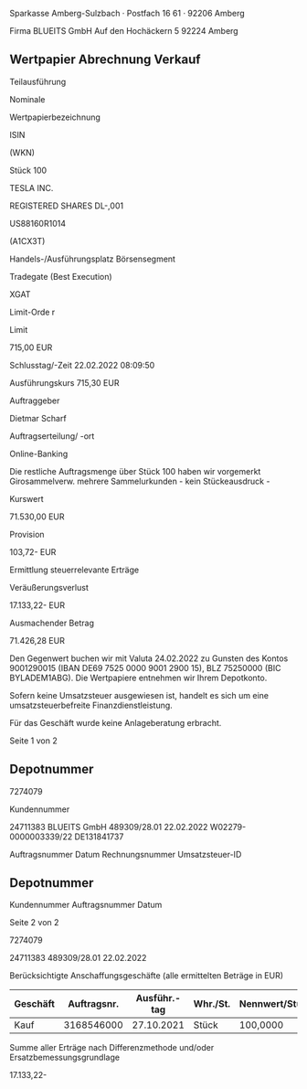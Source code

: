 <!-- image -->

Sparkasse Amberg-Sulzbach · Postfach 16 61 · 92206 Amberg

Firma BLUEITS GmbH Auf den Hochäckern 5 92224 Amberg

## Wertpapier Abrechnung Verkauf

Teilausführung

Nominale

Wertpapierbezeichnung

ISIN

(WKN)

Stück 100

TESLA INC.

REGISTERED SHARES DL-,001

US88160R1014

(A1CX3T)

Handels-/Ausführungsplatz Börsensegment

Tradegate (Best Execution)

XGAT

Limit-Orde r

Limit

715,00 EUR

Schlusstag/-Zeit 22.02.2022 08:09:50

Ausführungskurs 715,30 EUR

Auftraggeber

Dietmar Scharf

Auftragserteilung/ -ort

Online-Banking

Die restliche Auftragsmenge über Stück 100 haben wir vorgemerkt Girosammelverw. mehrere Sammelurkunden - kein Stückeausdruck -

Kurswert

71.530,00 EUR

Provision

103,72- EUR

Ermittlung steuerrelevante Erträge

Veräußerungsverlust

17.133,22- EUR

Ausmachender Betrag

71.426,28 EUR

Den Gegenwert buchen wir mit Valuta 24.02.2022 zu Gunsten des Kontos 9001290015 (IBAN DE69 7525 0000 9001 2900 15), BLZ 75250000 (BIC BYLADEM1ABG). Die Wertpapiere entnehmen wir Ihrem Depotkonto.

Sofern keine Umsatzsteuer ausgewiesen ist, handelt es sich um eine umsatzsteuerbefreite Finanzdienstleistung.

Für das Geschäft wurde keine Anlageberatung erbracht.

Seite 1 von 2

## Depotnummer

7274079

Kundennummer

24711383 BLUEITS GmbH 489309/28.01 22.02.2022 W02279-0000003339/22 DE131841737

Auftragsnummer Datum Rechnungsnummer Umsatzsteuer-ID

<!-- image -->

## Depotnummer

Kundennummer Auftragsnummer Datum

Seite 2 von 2

7274079

24711383 489309/28.01 22.02.2022

Berücksichtigte Anschaffungsgeschäfte (alle ermittelten Beträge in EUR)

| Geschäft   |   Auftragsnr. | Ausführ.-tag   | Whr./St.   | Nennwert/Stück   | AS-Kosten   | Erlös     | ant. Ergebnis   |     |
|------------|---------------|----------------|------------|------------------|-------------|-----------|-----------------|-----|
| Kauf       |    3168546000 | 27.10.2021     | Stück      | 100,0000         | 88.559,50-  | 71.426,28 | 17.133,22-      | (D) |

Summe aller Erträge nach Differenzmethode und/oder Ersatzbemessungsgrundlage

17.133,22-